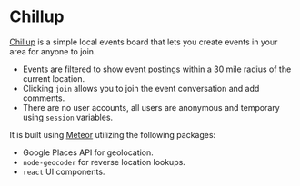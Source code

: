 # Chillup

[Chillup](https://app.chillup.xyz) is a simple local events board that lets you create events in your area for anyone to join. 

 - Events are filtered to show event postings within a 30 mile radius of the current location. 
 - Clicking `join` allows you to join the event conversation and add comments.
 - There are no user accounts, all users are anonymous and temporary using `session` variables.

It is built using [Meteor](http://meteor.com) utilizing the following packages:
 - Google Places API for geolocation.
 - `node-geocoder` for reverse location lookups.
 - `react` UI components.
